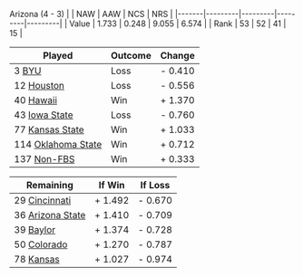 Arizona (4 - 3)
|       |   NAW   |   AAW   |   NCS   |   NRS   |
|-------|---------|---------|---------|---------|
| Value |   1.733 |   0.248 |   9.055 |   6.574 |
| Rank  |      53 |      52 |      41 |      15 |

| Played                    | Outcome    |  Change  |
|---------------------------|------------|----------|
|   3 [BYU                   ](BYU.md)| Loss       | -  0.410 |
|  12 [Houston               ](Houston.md)| Loss       | -  0.556 |
|  40 [Hawaii                ](Hawaii.md)| Win        | +  1.370 |
|  43 [Iowa State            ](IowaState.md)| Loss       | -  0.760 |
|  77 [Kansas State          ](KansasState.md)| Win        | +  1.033 |
| 114 [Oklahoma State        ](OklahomaState.md)| Win        | +  0.712 |
| 137 [Non-FBS               ](NonFBS.md)| Win        | +  0.333 |

| Remaining                 |  If Win  |  If Loss |
|---------------------------|----------|----------|
|  29 [Cincinnati            ](Cincinnati.md)| +  1.492 | -  0.670 |
|  36 [Arizona State         ](ArizonaState.md)| +  1.410 | -  0.709 |
|  39 [Baylor                ](Baylor.md)| +  1.374 | -  0.728 |
|  50 [Colorado              ](Colorado.md)| +  1.270 | -  0.787 |
|  78 [Kansas                ](Kansas.md)| +  1.027 | -  0.974 |

